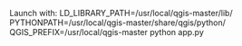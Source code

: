 Launch with:
LD_LIBRARY_PATH=/usr/local/qgis-master/lib/ PYTHONPATH=/usr/local/qgis-master/share/qgis/python/ QGIS_PREFIX=/usr/local/qgis-master python app.py

